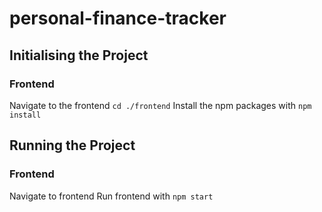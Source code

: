 # personal-finance-tracker

## Initialising the Project
### Frontend
Navigate to the frontend `cd ./frontend`
Install the npm packages with `npm install`

## Running the Project
### Frontend
Navigate to frontend
Run frontend with `npm start`